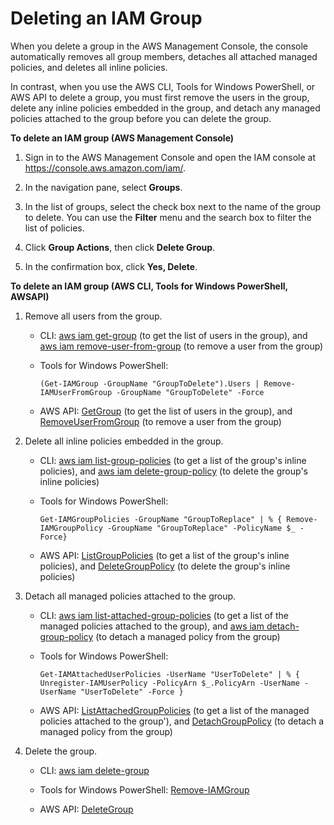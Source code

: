 # Deleting an IAM Group<a name="id_groups_manage_delete"></a>

When you delete a group in the AWS Management Console, the console automatically removes all group members, detaches all attached managed policies, and deletes all inline policies\. 

In contrast, when you use the AWS CLI, Tools for Windows PowerShell, or AWS API to delete a group, you must first remove the users in the group, delete any inline policies embedded in the group, and detach any managed policies attached to the group before you can delete the group\. 

**To delete an IAM group \(AWS Management Console\)**

1. Sign in to the AWS Management Console and open the IAM console at [https://console\.aws\.amazon\.com/iam/](https://console.aws.amazon.com/iam/)\.

1. In the navigation pane, select **Groups**\. 

1. In the list of groups, select the check box next to the name of the group to delete\. You can use the **Filter** menu and the search box to filter the list of policies\. 

1. Click **Group Actions**, then click **Delete Group**\.

1. In the confirmation box, click **Yes, Delete**\.

**To delete an IAM group \(AWS CLI, Tools for Windows PowerShell, AWSAPI\)**

1. Remove all users from the group\.

   + CLI: [aws iam get\-group](http://alpha-docs-aws.amazon.com/cli/latest/reference/iam/get-group.html) \(to get the list of users in the group\), and [aws iam remove\-user\-from\-group](http://alpha-docs-aws.amazon.com/cli/latest/reference/iam/remove-user-from-group.html) \(to remove a user from the group\) 

   + Tools for Windows PowerShell: 

     ```
     (Get-IAMGroup -GroupName "GroupToDelete").Users | Remove-IAMUserFromGroup -GroupName "GroupToDelete" -Force
     ```

   + AWS API: [GetGroup](http://alpha-docs-aws.amazon.com/IAM/latest/APIReference/API_GetGroup.html) \(to get the list of users in the group\), and [RemoveUserFromGroup](http://alpha-docs-aws.amazon.com/IAM/latest/APIReference/API_RemoveUserFromGroup.html) \(to remove a user from the group\) 

1. Delete all inline policies embedded in the group\.

   + CLI: [aws iam list\-group\-policies](http://alpha-docs-aws.amazon.com/cli/latest/reference/iam/list-group-policies.html) \(to get a list of the group's inline policies\), and [aws iam delete\-group\-policy](http://alpha-docs-aws.amazon.com/cli/latest/reference/iam/delete-group-policy.html) \(to delete the group's inline policies\) 

   + Tools for Windows PowerShell: 

     ```
     Get-IAMGroupPolicies -GroupName "GroupToReplace" | % { Remove-IAMGroupPolicy -GroupName "GroupToReplace" -PolicyName $_ -Force}
     ```

   +  AWS API: [ListGroupPolicies](http://alpha-docs-aws.amazon.com/IAM/latest/APIReference/API_ListGroupPolicies.html) \(to get a list of the group's inline policies\), and [DeleteGroupPolicy](http://alpha-docs-aws.amazon.com/IAM/latest/APIReference/API_DeleteGroupPolicy.html) \(to delete the group's inline policies\) 

1. Detach all managed policies attached to the group\.

   + CLI: [aws iam list\-attached\-group\-policies](http://alpha-docs-aws.amazon.com/cli/latest/reference/iam/list-attached-group-policies.html) \(to get a list of the managed policies attached to the group\), and [aws iam detach\-group\-policy](http://alpha-docs-aws.amazon.com/cli/latest/reference/iam/detach-group-policy.html) \(to detach a managed policy from the group\) 

   + Tools for Windows PowerShell: 

     ```
     Get-IAMAttachedUserPolicies -UserName "UserToDelete" | % { Unregister-IAMUserPolicy -PolicyArn $_.PolicyArn -UserName -UserName "UserToDelete" -Force }
     ```

   + AWS API: [ListAttachedGroupPolicies](http://alpha-docs-aws.amazon.com/IAM/latest/APIReference/API_ListAttachedGroupPolicies.html) \(to get a list of the managed policies attached to the group'\), and [DetachGroupPolicy](http://alpha-docs-aws.amazon.com/IAM/latest/APIReference/API_DetachGroupPolicy.html) \(to detach a managed policy from the group\)

1. Delete the group\.

   + CLI: [aws iam delete\-group](http://alpha-docs-aws.amazon.com/cli/latest/reference/iam/delete-group.html)

   + Tools for Windows PowerShell: [Remove\-IAMGroup](http://alpha-docs-aws.amazon.com/powershell/latest/reference/Index.html?page=Remove-IAMGroup.html&tocid=Remove-IAMGroup)

   + AWS API: [DeleteGroup](http://alpha-docs-aws.amazon.com/IAM/latest/APIReference/API_DeleteGroup.html) 